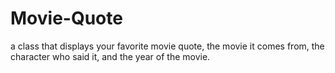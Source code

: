 # Movie-Quote
a class that displays your favorite movie quote, the movie it comes from, the character who said it, and the year of the movie.
